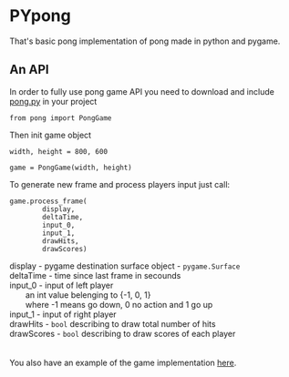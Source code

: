 # PYpong
That's basic pong implementation of pong made in python and pygame.

## An API
In order to fully use pong game API you need to download and include [pong.py](/pong.py) in your project

```python3
from pong import PongGame
```

Then init game object
```python3
width, height = 800, 600

game = PongGame(width, height)
```

To generate new frame and process players input just call:

```python3
game.process_frame(
        display,
        deltaTime,
        input_0,
        input_1,
        drawHits,
        drawScores)
```
display - pygame destination surface object - ```pygame.Surface```  
deltaTime - time since last frame in secounds  
input_0 - input of left player   
&emsp;&emsp;an int value belenging to {-1, 0, 1}   
&emsp;&emsp;where -1 means go down, 0 no action and 1 go up   
input_1 - input of right player  
drawHits - ```bool``` describing to draw total number of hits  
drawScores - ```bool``` describing to draw scores of each player
\
\
\
You also have an example of the game implementation [here](/example.py).